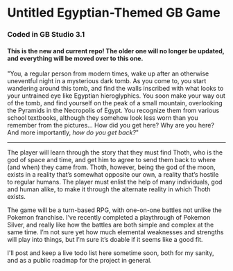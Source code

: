 # Untitled Egyptian-Themed GB Game
### Coded in GB Studio 3.1
#### This is the new and current repo! The older one will no longer be updated, and everything will be moved over to this one.

"You, a regular person from modern times, wake up after an otherwise uneventful night in a mysterious dark tomb. As you come to, you start wandering around this tomb, and find the walls inscribed with what looks to your untrained eye like Egyptian hieroglyphics.
You soon make your way out of the tomb, and find yourself on the peak of a small mountain, overlooking the Pyramids in the Necropolis of Egypt. You recognize them from various school textbooks, although they somehow look less worn than you remember from the pictures…
How did you get here? Why are you here? And more importantly, *how do you get back?*"
<hr>
The player will learn through the story that they must find Thoth, who is the god of space and time, and get him to agree to send them back to where (and when) they came from. Thoth, however, being the god of the moon, exists in a reality that’s somewhat opposite our own, a reality that’s hostile to regular humans. The player must enlist the help of many individuals, god and human alike, to make it through the alternate reality in which Thoth exists.

The game will be a turn-based RPG, with one-on-one battles not unlike the Pokemon franchise. I’ve recently completed a playthrough of Pokemon Silver, and really like how the battles are both simple and complex at the same time. I’m not sure yet how much elemental weaknesses and strengths will play into things, but I’m sure it’s doable if it seems like a good fit.

I'll post and keep a live todo list here sometime soon, both for my sanity, and as a public roadmap for the project in general.
